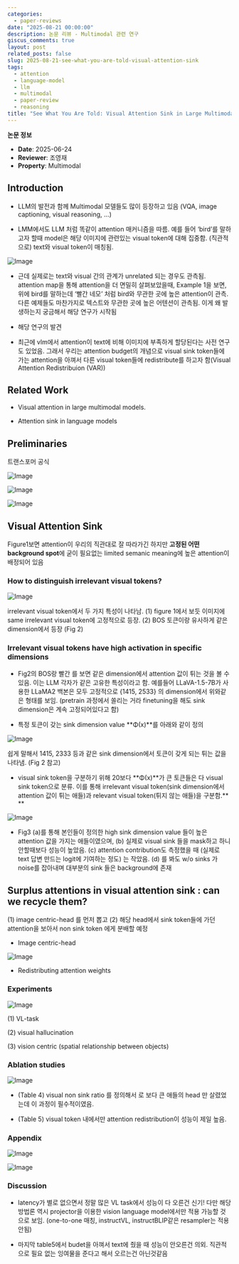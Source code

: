 ```yaml
---
categories:
  - paper-reviews
date: "2025-08-21 00:00:00"
description: 논문 리뷰 - Multimodal 관련 연구
giscus_comments: true
layout: post
related_posts: false
slug: 2025-08-21-see-what-you-are-told-visual-attention-sink
tags:
  - attention
  - language-model
  - llm
  - multimodal
  - paper-review
  - reasoning
title: "See What You Are Told: Visual Attention Sink in Large Multimodal Models"
---
```


**논문 정보**

- **Date**: 2025-06-24
- **Reviewer**: 조영재
- **Property**: Multimodal

## Introduction

- LLM의 발전과 함께 Multimodal 모델들도 많이 등장하고 있음 (VQA, image captioning, visual reasoning, …)

- LMM에서도 LLM 처럼 똑같이 attention 매커니즘을 따름. 예를 들어 ‘bird’를 말하고자 할때 model은 해당 이미지에 관련있는 visual token에 대해 집중함. (직관적으로) text와 visual token이 매칭됨.

![Image](https://prod-files-secure.s3.us-west-2.amazonaws.com/3acbc979-3f43-48f4-8683-229c6104ec76/f116d18e-8a97-4353-ab93-9caf9c0af669/image.png?X-Amz-Algorithm=AWS4-HMAC-SHA256&X-Amz-Content-Sha256=UNSIGNED-PAYLOAD&X-Amz-Credential=ASIAZI2LB4665IJR5ZJ6%2F20250810%2Fus-west-2%2Fs3%2Faws4_request&X-Amz-Date=20250810T110004Z&X-Amz-Expires=3600&X-Amz-Security-Token=IQoJb3JpZ2luX2VjEJr%2F%2F%2F%2F%2F%2F%2F%2F%2F%2FwEaCXVzLXdlc3QtMiJHMEUCIQDhI2HYuMu4Xr6hDp2ZLwlD2Q03wpjxfw3QUmS%2FymhMHAIgBZSJYebvRyoxNXuoWzincMALd9JACKN63R50UEG7FpwqiAQI0%2F%2F%2F%2F%2F%2F%2F%2F%2F%2F%2FARAAGgw2Mzc0MjMxODM4MDUiDHiAB6%2F0HzNwuxPS8ircA8Y2f5E5xs8er4qY4oP6O21ejA4P69fVVzpQ%2BLhFDtSewhxcsbnuypqaEoHxcelFcX0oMS5ePn8av3DlwNPymDV6KKGlhTPt%2B%2BIkeCjbCCDoigSWiDUrExnB%2FADrkTKEMK6ozxhits8kxh5TcOCpgkLMb8VsVWLrGNJH3znQyOeUSR1JRk3CeXweITcXnIWjOwFLCvjd9O9rvkg50161Y3rlj40K6hOae0g%2Bc5j18ZoapSQsGlJ4B288KghMcbYy5AUzcLTjluMLwt9fOVxJLP4nAdKx0PQrDCbHv%2FC%2F6r3cp5ofgCEC8hLEzX52vA4iDU%2BdQ4lEd9m9YLE5PNqF2dAtH%2FWj8VfCUOFsGPyHoxEB5pUjOVakBue53%2BAD7ayC15%2F3C8YBsRZzIozzNTh7UvzDyC1s8sF4C9NJzKI4U%2BG%2BZ2Hao6%2BTJ%2BaAE1HfwbNQqFEsB48rA9EyU%2FgygsxWSMKt%2BH%2FD4cHUzRl0kNtiyOOuH%2FFQv1o0xf56HXeUM2YMY9%2Fdi4sHuPNP7h3NOoI6BKMQIrKT1PS87oHZ0fX%2BCAPxukFWy3JCZmJNQsqEZhkHM00zwKfTKXFH2bbBuHFIZYuCaIgSXLyPVlbximjNYuhttvadLnk%2Fm0BZ4WMXMPHT4cQGOqUBVtsnkDkM6z4DhLtuU4q59VsMIZ7x7e5%2BlH9EGCf8EYE4JIptnPCVfiT0ZuDBh0cHJJHrm7ce%2FVC6SKBuIHCmYijeTOcE4Kw%2F3ODhWXqATM09fUl0Vy9n7r5MA0lb9zMlynKDO5mrrjDGXZxRSkym7n4jVzmlTPQFzG2Mb05BldeN6GkocteOrqAsADZ%2FzgaAlGeLSLr65K0p3gorHh6NCEaKXB9T&X-Amz-Signature=fadf1c1ff8f8693672460affc754d1705a25885c18bb90ae9ad5296ad138791f&X-Amz-SignedHeaders=host&x-amz-checksum-mode=ENABLED&x-id=GetObject)

- 근데 실제로는 text와 visual 간의 관계가 unrelated 되는 경우도 관측됨. attention map을 통해 attention을 더 면밀히 살펴보았을때, Example 1을 보면, 위에 bird를 말하는데 ‘빨간 네모’ 처럼 bird와 무관한 곳에 높은 attention이 관측. 다른 예제들도 마찬가지로 텍스트와 무관한 곳에 높은 어텐션이 관측됨. 이게 왜 발생하는지 궁금해서 해당 연구가 시작됨

- 해당 연구의 발견

- 최근에 vlm에서 attention이 text에 비해 이미지에 부족하게 할당된다는 사전 연구도 있었음. 그래서 우리는 attention budget의 개념으로 visual sink token들에 가는 attention을 아껴서 다른 visual token들에 redistribute를 하고자 함(Visual Attention Redistribuion (VAR))

## Related Work

- Visual attention in large multimodal models.

- Attention sink in language models

## Preliminaries

트랜스포머 공식

![Image](https://prod-files-secure.s3.us-west-2.amazonaws.com/3acbc979-3f43-48f4-8683-229c6104ec76/b655d950-c981-4a30-9376-56a986850191/image.png?X-Amz-Algorithm=AWS4-HMAC-SHA256&X-Amz-Content-Sha256=UNSIGNED-PAYLOAD&X-Amz-Credential=ASIAZI2LB4665IJR5ZJ6%2F20250810%2Fus-west-2%2Fs3%2Faws4_request&X-Amz-Date=20250810T110004Z&X-Amz-Expires=3600&X-Amz-Security-Token=IQoJb3JpZ2luX2VjEJr%2F%2F%2F%2F%2F%2F%2F%2F%2F%2FwEaCXVzLXdlc3QtMiJHMEUCIQDhI2HYuMu4Xr6hDp2ZLwlD2Q03wpjxfw3QUmS%2FymhMHAIgBZSJYebvRyoxNXuoWzincMALd9JACKN63R50UEG7FpwqiAQI0%2F%2F%2F%2F%2F%2F%2F%2F%2F%2F%2FARAAGgw2Mzc0MjMxODM4MDUiDHiAB6%2F0HzNwuxPS8ircA8Y2f5E5xs8er4qY4oP6O21ejA4P69fVVzpQ%2BLhFDtSewhxcsbnuypqaEoHxcelFcX0oMS5ePn8av3DlwNPymDV6KKGlhTPt%2B%2BIkeCjbCCDoigSWiDUrExnB%2FADrkTKEMK6ozxhits8kxh5TcOCpgkLMb8VsVWLrGNJH3znQyOeUSR1JRk3CeXweITcXnIWjOwFLCvjd9O9rvkg50161Y3rlj40K6hOae0g%2Bc5j18ZoapSQsGlJ4B288KghMcbYy5AUzcLTjluMLwt9fOVxJLP4nAdKx0PQrDCbHv%2FC%2F6r3cp5ofgCEC8hLEzX52vA4iDU%2BdQ4lEd9m9YLE5PNqF2dAtH%2FWj8VfCUOFsGPyHoxEB5pUjOVakBue53%2BAD7ayC15%2F3C8YBsRZzIozzNTh7UvzDyC1s8sF4C9NJzKI4U%2BG%2BZ2Hao6%2BTJ%2BaAE1HfwbNQqFEsB48rA9EyU%2FgygsxWSMKt%2BH%2FD4cHUzRl0kNtiyOOuH%2FFQv1o0xf56HXeUM2YMY9%2Fdi4sHuPNP7h3NOoI6BKMQIrKT1PS87oHZ0fX%2BCAPxukFWy3JCZmJNQsqEZhkHM00zwKfTKXFH2bbBuHFIZYuCaIgSXLyPVlbximjNYuhttvadLnk%2Fm0BZ4WMXMPHT4cQGOqUBVtsnkDkM6z4DhLtuU4q59VsMIZ7x7e5%2BlH9EGCf8EYE4JIptnPCVfiT0ZuDBh0cHJJHrm7ce%2FVC6SKBuIHCmYijeTOcE4Kw%2F3ODhWXqATM09fUl0Vy9n7r5MA0lb9zMlynKDO5mrrjDGXZxRSkym7n4jVzmlTPQFzG2Mb05BldeN6GkocteOrqAsADZ%2FzgaAlGeLSLr65K0p3gorHh6NCEaKXB9T&X-Amz-Signature=173093e5324ae4aed7d5968425dc71f7bdade10ee6ccc700ac65d7b1e93a079e&X-Amz-SignedHeaders=host&x-amz-checksum-mode=ENABLED&x-id=GetObject)

![Image](https://prod-files-secure.s3.us-west-2.amazonaws.com/3acbc979-3f43-48f4-8683-229c6104ec76/fee16885-a643-48ff-a1c9-49d6eeb9a6d2/image.png?X-Amz-Algorithm=AWS4-HMAC-SHA256&X-Amz-Content-Sha256=UNSIGNED-PAYLOAD&X-Amz-Credential=ASIAZI2LB4665IJR5ZJ6%2F20250810%2Fus-west-2%2Fs3%2Faws4_request&X-Amz-Date=20250810T110004Z&X-Amz-Expires=3600&X-Amz-Security-Token=IQoJb3JpZ2luX2VjEJr%2F%2F%2F%2F%2F%2F%2F%2F%2F%2FwEaCXVzLXdlc3QtMiJHMEUCIQDhI2HYuMu4Xr6hDp2ZLwlD2Q03wpjxfw3QUmS%2FymhMHAIgBZSJYebvRyoxNXuoWzincMALd9JACKN63R50UEG7FpwqiAQI0%2F%2F%2F%2F%2F%2F%2F%2F%2F%2F%2FARAAGgw2Mzc0MjMxODM4MDUiDHiAB6%2F0HzNwuxPS8ircA8Y2f5E5xs8er4qY4oP6O21ejA4P69fVVzpQ%2BLhFDtSewhxcsbnuypqaEoHxcelFcX0oMS5ePn8av3DlwNPymDV6KKGlhTPt%2B%2BIkeCjbCCDoigSWiDUrExnB%2FADrkTKEMK6ozxhits8kxh5TcOCpgkLMb8VsVWLrGNJH3znQyOeUSR1JRk3CeXweITcXnIWjOwFLCvjd9O9rvkg50161Y3rlj40K6hOae0g%2Bc5j18ZoapSQsGlJ4B288KghMcbYy5AUzcLTjluMLwt9fOVxJLP4nAdKx0PQrDCbHv%2FC%2F6r3cp5ofgCEC8hLEzX52vA4iDU%2BdQ4lEd9m9YLE5PNqF2dAtH%2FWj8VfCUOFsGPyHoxEB5pUjOVakBue53%2BAD7ayC15%2F3C8YBsRZzIozzNTh7UvzDyC1s8sF4C9NJzKI4U%2BG%2BZ2Hao6%2BTJ%2BaAE1HfwbNQqFEsB48rA9EyU%2FgygsxWSMKt%2BH%2FD4cHUzRl0kNtiyOOuH%2FFQv1o0xf56HXeUM2YMY9%2Fdi4sHuPNP7h3NOoI6BKMQIrKT1PS87oHZ0fX%2BCAPxukFWy3JCZmJNQsqEZhkHM00zwKfTKXFH2bbBuHFIZYuCaIgSXLyPVlbximjNYuhttvadLnk%2Fm0BZ4WMXMPHT4cQGOqUBVtsnkDkM6z4DhLtuU4q59VsMIZ7x7e5%2BlH9EGCf8EYE4JIptnPCVfiT0ZuDBh0cHJJHrm7ce%2FVC6SKBuIHCmYijeTOcE4Kw%2F3ODhWXqATM09fUl0Vy9n7r5MA0lb9zMlynKDO5mrrjDGXZxRSkym7n4jVzmlTPQFzG2Mb05BldeN6GkocteOrqAsADZ%2FzgaAlGeLSLr65K0p3gorHh6NCEaKXB9T&X-Amz-Signature=29acc25a0bf9413a05c1f13dd1583f98cadd6c1771546036e05dbefe8e40bc8b&X-Amz-SignedHeaders=host&x-amz-checksum-mode=ENABLED&x-id=GetObject)

![Image](https://prod-files-secure.s3.us-west-2.amazonaws.com/3acbc979-3f43-48f4-8683-229c6104ec76/123e2827-bfa1-4e05-84d4-1bf1c2554142/image.png?X-Amz-Algorithm=AWS4-HMAC-SHA256&X-Amz-Content-Sha256=UNSIGNED-PAYLOAD&X-Amz-Credential=ASIAZI2LB4665IJR5ZJ6%2F20250810%2Fus-west-2%2Fs3%2Faws4_request&X-Amz-Date=20250810T110004Z&X-Amz-Expires=3600&X-Amz-Security-Token=IQoJb3JpZ2luX2VjEJr%2F%2F%2F%2F%2F%2F%2F%2F%2F%2FwEaCXVzLXdlc3QtMiJHMEUCIQDhI2HYuMu4Xr6hDp2ZLwlD2Q03wpjxfw3QUmS%2FymhMHAIgBZSJYebvRyoxNXuoWzincMALd9JACKN63R50UEG7FpwqiAQI0%2F%2F%2F%2F%2F%2F%2F%2F%2F%2F%2FARAAGgw2Mzc0MjMxODM4MDUiDHiAB6%2F0HzNwuxPS8ircA8Y2f5E5xs8er4qY4oP6O21ejA4P69fVVzpQ%2BLhFDtSewhxcsbnuypqaEoHxcelFcX0oMS5ePn8av3DlwNPymDV6KKGlhTPt%2B%2BIkeCjbCCDoigSWiDUrExnB%2FADrkTKEMK6ozxhits8kxh5TcOCpgkLMb8VsVWLrGNJH3znQyOeUSR1JRk3CeXweITcXnIWjOwFLCvjd9O9rvkg50161Y3rlj40K6hOae0g%2Bc5j18ZoapSQsGlJ4B288KghMcbYy5AUzcLTjluMLwt9fOVxJLP4nAdKx0PQrDCbHv%2FC%2F6r3cp5ofgCEC8hLEzX52vA4iDU%2BdQ4lEd9m9YLE5PNqF2dAtH%2FWj8VfCUOFsGPyHoxEB5pUjOVakBue53%2BAD7ayC15%2F3C8YBsRZzIozzNTh7UvzDyC1s8sF4C9NJzKI4U%2BG%2BZ2Hao6%2BTJ%2BaAE1HfwbNQqFEsB48rA9EyU%2FgygsxWSMKt%2BH%2FD4cHUzRl0kNtiyOOuH%2FFQv1o0xf56HXeUM2YMY9%2Fdi4sHuPNP7h3NOoI6BKMQIrKT1PS87oHZ0fX%2BCAPxukFWy3JCZmJNQsqEZhkHM00zwKfTKXFH2bbBuHFIZYuCaIgSXLyPVlbximjNYuhttvadLnk%2Fm0BZ4WMXMPHT4cQGOqUBVtsnkDkM6z4DhLtuU4q59VsMIZ7x7e5%2BlH9EGCf8EYE4JIptnPCVfiT0ZuDBh0cHJJHrm7ce%2FVC6SKBuIHCmYijeTOcE4Kw%2F3ODhWXqATM09fUl0Vy9n7r5MA0lb9zMlynKDO5mrrjDGXZxRSkym7n4jVzmlTPQFzG2Mb05BldeN6GkocteOrqAsADZ%2FzgaAlGeLSLr65K0p3gorHh6NCEaKXB9T&X-Amz-Signature=7850bef8d8ac60875b3eef4186f866224c4842f25f2c141a22b8cde96e3411f1&X-Amz-SignedHeaders=host&x-amz-checksum-mode=ENABLED&x-id=GetObject)

## Visual Attention Sink

Figure1보면 attention이 우리의 직관대로 잘 따라가긴 하지만 **고정된 어떤 background spot**에 굳이 필요없는 limited semanic meaning에 높은 attention이 배정되어 있음

### How to distinguish irrelevant visual tokens?

![Image](https://prod-files-secure.s3.us-west-2.amazonaws.com/3acbc979-3f43-48f4-8683-229c6104ec76/11c46bbd-0156-461d-8ca9-ff4b3741c2e4/image.png?X-Amz-Algorithm=AWS4-HMAC-SHA256&X-Amz-Content-Sha256=UNSIGNED-PAYLOAD&X-Amz-Credential=ASIAZI2LB4665IJR5ZJ6%2F20250810%2Fus-west-2%2Fs3%2Faws4_request&X-Amz-Date=20250810T110004Z&X-Amz-Expires=3600&X-Amz-Security-Token=IQoJb3JpZ2luX2VjEJr%2F%2F%2F%2F%2F%2F%2F%2F%2F%2FwEaCXVzLXdlc3QtMiJHMEUCIQDhI2HYuMu4Xr6hDp2ZLwlD2Q03wpjxfw3QUmS%2FymhMHAIgBZSJYebvRyoxNXuoWzincMALd9JACKN63R50UEG7FpwqiAQI0%2F%2F%2F%2F%2F%2F%2F%2F%2F%2F%2FARAAGgw2Mzc0MjMxODM4MDUiDHiAB6%2F0HzNwuxPS8ircA8Y2f5E5xs8er4qY4oP6O21ejA4P69fVVzpQ%2BLhFDtSewhxcsbnuypqaEoHxcelFcX0oMS5ePn8av3DlwNPymDV6KKGlhTPt%2B%2BIkeCjbCCDoigSWiDUrExnB%2FADrkTKEMK6ozxhits8kxh5TcOCpgkLMb8VsVWLrGNJH3znQyOeUSR1JRk3CeXweITcXnIWjOwFLCvjd9O9rvkg50161Y3rlj40K6hOae0g%2Bc5j18ZoapSQsGlJ4B288KghMcbYy5AUzcLTjluMLwt9fOVxJLP4nAdKx0PQrDCbHv%2FC%2F6r3cp5ofgCEC8hLEzX52vA4iDU%2BdQ4lEd9m9YLE5PNqF2dAtH%2FWj8VfCUOFsGPyHoxEB5pUjOVakBue53%2BAD7ayC15%2F3C8YBsRZzIozzNTh7UvzDyC1s8sF4C9NJzKI4U%2BG%2BZ2Hao6%2BTJ%2BaAE1HfwbNQqFEsB48rA9EyU%2FgygsxWSMKt%2BH%2FD4cHUzRl0kNtiyOOuH%2FFQv1o0xf56HXeUM2YMY9%2Fdi4sHuPNP7h3NOoI6BKMQIrKT1PS87oHZ0fX%2BCAPxukFWy3JCZmJNQsqEZhkHM00zwKfTKXFH2bbBuHFIZYuCaIgSXLyPVlbximjNYuhttvadLnk%2Fm0BZ4WMXMPHT4cQGOqUBVtsnkDkM6z4DhLtuU4q59VsMIZ7x7e5%2BlH9EGCf8EYE4JIptnPCVfiT0ZuDBh0cHJJHrm7ce%2FVC6SKBuIHCmYijeTOcE4Kw%2F3ODhWXqATM09fUl0Vy9n7r5MA0lb9zMlynKDO5mrrjDGXZxRSkym7n4jVzmlTPQFzG2Mb05BldeN6GkocteOrqAsADZ%2FzgaAlGeLSLr65K0p3gorHh6NCEaKXB9T&X-Amz-Signature=0cc41a3f1708a364337d9758ceb5afa7a03552e942e2088793bbf3683c4d6192&X-Amz-SignedHeaders=host&x-amz-checksum-mode=ENABLED&x-id=GetObject)

irrelevant visual token에서 두 가지 특성이 나타남. (1) figure 1에서 보듯 이미지에 same irrelevant visual token에 고정적으로 등장. (2) BOS 토큰이랑 유사하게 같은 dimension에서 등장 (Fig 2)

### Irrelevant visual tokens have high activation in specific dimensions

- Fig2의 BOS랑 빨간<img> 를 보면 같은 dimension에서 attention 값이 튀는 것을 볼 수 있음. 이는 LLM 각자가 같은 고유한 특성이라고 함. 예를들어 LLaVA-1.5-7B가 사용한 LLaMA2 백본은 모두 고정적으로 {1415, 2533} 의 dimension에서 위와같은 형태를 보임. (pretrain 과정에서 쏠리는 거라 finetuning을 해도 sink dimension은 계속 고정되어있다고 함)

- 특정 토큰이 갖는 sink dimension value **Φ(x)**를 아래와 같이 정의

![Image](https://prod-files-secure.s3.us-west-2.amazonaws.com/3acbc979-3f43-48f4-8683-229c6104ec76/ae082751-8c4b-48c7-932d-deb1e4cdb933/image.png?X-Amz-Algorithm=AWS4-HMAC-SHA256&X-Amz-Content-Sha256=UNSIGNED-PAYLOAD&X-Amz-Credential=ASIAZI2LB4665IJR5ZJ6%2F20250810%2Fus-west-2%2Fs3%2Faws4_request&X-Amz-Date=20250810T110004Z&X-Amz-Expires=3600&X-Amz-Security-Token=IQoJb3JpZ2luX2VjEJr%2F%2F%2F%2F%2F%2F%2F%2F%2F%2FwEaCXVzLXdlc3QtMiJHMEUCIQDhI2HYuMu4Xr6hDp2ZLwlD2Q03wpjxfw3QUmS%2FymhMHAIgBZSJYebvRyoxNXuoWzincMALd9JACKN63R50UEG7FpwqiAQI0%2F%2F%2F%2F%2F%2F%2F%2F%2F%2F%2FARAAGgw2Mzc0MjMxODM4MDUiDHiAB6%2F0HzNwuxPS8ircA8Y2f5E5xs8er4qY4oP6O21ejA4P69fVVzpQ%2BLhFDtSewhxcsbnuypqaEoHxcelFcX0oMS5ePn8av3DlwNPymDV6KKGlhTPt%2B%2BIkeCjbCCDoigSWiDUrExnB%2FADrkTKEMK6ozxhits8kxh5TcOCpgkLMb8VsVWLrGNJH3znQyOeUSR1JRk3CeXweITcXnIWjOwFLCvjd9O9rvkg50161Y3rlj40K6hOae0g%2Bc5j18ZoapSQsGlJ4B288KghMcbYy5AUzcLTjluMLwt9fOVxJLP4nAdKx0PQrDCbHv%2FC%2F6r3cp5ofgCEC8hLEzX52vA4iDU%2BdQ4lEd9m9YLE5PNqF2dAtH%2FWj8VfCUOFsGPyHoxEB5pUjOVakBue53%2BAD7ayC15%2F3C8YBsRZzIozzNTh7UvzDyC1s8sF4C9NJzKI4U%2BG%2BZ2Hao6%2BTJ%2BaAE1HfwbNQqFEsB48rA9EyU%2FgygsxWSMKt%2BH%2FD4cHUzRl0kNtiyOOuH%2FFQv1o0xf56HXeUM2YMY9%2Fdi4sHuPNP7h3NOoI6BKMQIrKT1PS87oHZ0fX%2BCAPxukFWy3JCZmJNQsqEZhkHM00zwKfTKXFH2bbBuHFIZYuCaIgSXLyPVlbximjNYuhttvadLnk%2Fm0BZ4WMXMPHT4cQGOqUBVtsnkDkM6z4DhLtuU4q59VsMIZ7x7e5%2BlH9EGCf8EYE4JIptnPCVfiT0ZuDBh0cHJJHrm7ce%2FVC6SKBuIHCmYijeTOcE4Kw%2F3ODhWXqATM09fUl0Vy9n7r5MA0lb9zMlynKDO5mrrjDGXZxRSkym7n4jVzmlTPQFzG2Mb05BldeN6GkocteOrqAsADZ%2FzgaAlGeLSLr65K0p3gorHh6NCEaKXB9T&X-Amz-Signature=99c8708dcf8c1473ddb65dfbe334cb59f30bf8eef135efc4dbf7cf05c8b750a7&X-Amz-SignedHeaders=host&x-amz-checksum-mode=ENABLED&x-id=GetObject)

쉽게 말해서 1415, 2333 등과 같은 sink dimension에서 토큰이 갖게 되는 튀는 값을 나타냄. (Fig 2 참고)

- visual sink token을 구분하기 위해 20보다 **Φ(x)**가 큰 토큰들은 다 visual sink token으로 분류. 이를 통해 irrelevant visual token(sink dimension에서 attention 값이 튀는 애들)과 relevant visual token(튀지 않는 애들)을 구분함.\*\* \*\*

![Image](https://prod-files-secure.s3.us-west-2.amazonaws.com/3acbc979-3f43-48f4-8683-229c6104ec76/915eba9d-c7fa-4379-adfb-327a1963cdd2/image.png?X-Amz-Algorithm=AWS4-HMAC-SHA256&X-Amz-Content-Sha256=UNSIGNED-PAYLOAD&X-Amz-Credential=ASIAZI2LB4665IJR5ZJ6%2F20250810%2Fus-west-2%2Fs3%2Faws4_request&X-Amz-Date=20250810T110004Z&X-Amz-Expires=3600&X-Amz-Security-Token=IQoJb3JpZ2luX2VjEJr%2F%2F%2F%2F%2F%2F%2F%2F%2F%2FwEaCXVzLXdlc3QtMiJHMEUCIQDhI2HYuMu4Xr6hDp2ZLwlD2Q03wpjxfw3QUmS%2FymhMHAIgBZSJYebvRyoxNXuoWzincMALd9JACKN63R50UEG7FpwqiAQI0%2F%2F%2F%2F%2F%2F%2F%2F%2F%2F%2FARAAGgw2Mzc0MjMxODM4MDUiDHiAB6%2F0HzNwuxPS8ircA8Y2f5E5xs8er4qY4oP6O21ejA4P69fVVzpQ%2BLhFDtSewhxcsbnuypqaEoHxcelFcX0oMS5ePn8av3DlwNPymDV6KKGlhTPt%2B%2BIkeCjbCCDoigSWiDUrExnB%2FADrkTKEMK6ozxhits8kxh5TcOCpgkLMb8VsVWLrGNJH3znQyOeUSR1JRk3CeXweITcXnIWjOwFLCvjd9O9rvkg50161Y3rlj40K6hOae0g%2Bc5j18ZoapSQsGlJ4B288KghMcbYy5AUzcLTjluMLwt9fOVxJLP4nAdKx0PQrDCbHv%2FC%2F6r3cp5ofgCEC8hLEzX52vA4iDU%2BdQ4lEd9m9YLE5PNqF2dAtH%2FWj8VfCUOFsGPyHoxEB5pUjOVakBue53%2BAD7ayC15%2F3C8YBsRZzIozzNTh7UvzDyC1s8sF4C9NJzKI4U%2BG%2BZ2Hao6%2BTJ%2BaAE1HfwbNQqFEsB48rA9EyU%2FgygsxWSMKt%2BH%2FD4cHUzRl0kNtiyOOuH%2FFQv1o0xf56HXeUM2YMY9%2Fdi4sHuPNP7h3NOoI6BKMQIrKT1PS87oHZ0fX%2BCAPxukFWy3JCZmJNQsqEZhkHM00zwKfTKXFH2bbBuHFIZYuCaIgSXLyPVlbximjNYuhttvadLnk%2Fm0BZ4WMXMPHT4cQGOqUBVtsnkDkM6z4DhLtuU4q59VsMIZ7x7e5%2BlH9EGCf8EYE4JIptnPCVfiT0ZuDBh0cHJJHrm7ce%2FVC6SKBuIHCmYijeTOcE4Kw%2F3ODhWXqATM09fUl0Vy9n7r5MA0lb9zMlynKDO5mrrjDGXZxRSkym7n4jVzmlTPQFzG2Mb05BldeN6GkocteOrqAsADZ%2FzgaAlGeLSLr65K0p3gorHh6NCEaKXB9T&X-Amz-Signature=20c7c824266bc53a9af7de84a1e6dada60dbeaca264805e89af208c8f830ba94&X-Amz-SignedHeaders=host&x-amz-checksum-mode=ENABLED&x-id=GetObject)

- Fig3 (a)를 통해 본인들이 정의한 high sink dimension value 들이 높은 attention 값을 가지는 애들이였으며, (b) 실제로 visual sink 들을 mask하고 하니 안할때보다 성능이 높았음. (c) attention contribution도 측정했을 때 (실제로 text 답변 만드는 logit에 기여하는 정도) 는 작았음. (d) 를 봐도 w/o sinks 가 noise를 잡아내며 대부분의 sink 들은 background에 존재

## Surplus attentions in visual attention sink : can we recycle them?

(1) image centric-head 를 먼저 뽑고 (2) 해당 head에서 sink token들에 가던 attention을 보아서 non sink token 에게 분배할 예정

- Image centric-head

![Image](https://prod-files-secure.s3.us-west-2.amazonaws.com/3acbc979-3f43-48f4-8683-229c6104ec76/533d4c6e-5941-44c3-bdbd-9e2a9b97aa3f/image.png?X-Amz-Algorithm=AWS4-HMAC-SHA256&X-Amz-Content-Sha256=UNSIGNED-PAYLOAD&X-Amz-Credential=ASIAZI2LB4665IJR5ZJ6%2F20250810%2Fus-west-2%2Fs3%2Faws4_request&X-Amz-Date=20250810T110004Z&X-Amz-Expires=3600&X-Amz-Security-Token=IQoJb3JpZ2luX2VjEJr%2F%2F%2F%2F%2F%2F%2F%2F%2F%2FwEaCXVzLXdlc3QtMiJHMEUCIQDhI2HYuMu4Xr6hDp2ZLwlD2Q03wpjxfw3QUmS%2FymhMHAIgBZSJYebvRyoxNXuoWzincMALd9JACKN63R50UEG7FpwqiAQI0%2F%2F%2F%2F%2F%2F%2F%2F%2F%2F%2FARAAGgw2Mzc0MjMxODM4MDUiDHiAB6%2F0HzNwuxPS8ircA8Y2f5E5xs8er4qY4oP6O21ejA4P69fVVzpQ%2BLhFDtSewhxcsbnuypqaEoHxcelFcX0oMS5ePn8av3DlwNPymDV6KKGlhTPt%2B%2BIkeCjbCCDoigSWiDUrExnB%2FADrkTKEMK6ozxhits8kxh5TcOCpgkLMb8VsVWLrGNJH3znQyOeUSR1JRk3CeXweITcXnIWjOwFLCvjd9O9rvkg50161Y3rlj40K6hOae0g%2Bc5j18ZoapSQsGlJ4B288KghMcbYy5AUzcLTjluMLwt9fOVxJLP4nAdKx0PQrDCbHv%2FC%2F6r3cp5ofgCEC8hLEzX52vA4iDU%2BdQ4lEd9m9YLE5PNqF2dAtH%2FWj8VfCUOFsGPyHoxEB5pUjOVakBue53%2BAD7ayC15%2F3C8YBsRZzIozzNTh7UvzDyC1s8sF4C9NJzKI4U%2BG%2BZ2Hao6%2BTJ%2BaAE1HfwbNQqFEsB48rA9EyU%2FgygsxWSMKt%2BH%2FD4cHUzRl0kNtiyOOuH%2FFQv1o0xf56HXeUM2YMY9%2Fdi4sHuPNP7h3NOoI6BKMQIrKT1PS87oHZ0fX%2BCAPxukFWy3JCZmJNQsqEZhkHM00zwKfTKXFH2bbBuHFIZYuCaIgSXLyPVlbximjNYuhttvadLnk%2Fm0BZ4WMXMPHT4cQGOqUBVtsnkDkM6z4DhLtuU4q59VsMIZ7x7e5%2BlH9EGCf8EYE4JIptnPCVfiT0ZuDBh0cHJJHrm7ce%2FVC6SKBuIHCmYijeTOcE4Kw%2F3ODhWXqATM09fUl0Vy9n7r5MA0lb9zMlynKDO5mrrjDGXZxRSkym7n4jVzmlTPQFzG2Mb05BldeN6GkocteOrqAsADZ%2FzgaAlGeLSLr65K0p3gorHh6NCEaKXB9T&X-Amz-Signature=2265de848376f2089f1fced63162db9566345b2b4af350e3350b9a82d9632ca7&X-Amz-SignedHeaders=host&x-amz-checksum-mode=ENABLED&x-id=GetObject)

- Redistributing attention weights

### Experiments

![Image](https://prod-files-secure.s3.us-west-2.amazonaws.com/3acbc979-3f43-48f4-8683-229c6104ec76/e41b47c8-045d-4dda-a06a-66a45ccfd0ca/image.png?X-Amz-Algorithm=AWS4-HMAC-SHA256&X-Amz-Content-Sha256=UNSIGNED-PAYLOAD&X-Amz-Credential=ASIAZI2LB4665IJR5ZJ6%2F20250810%2Fus-west-2%2Fs3%2Faws4_request&X-Amz-Date=20250810T110004Z&X-Amz-Expires=3600&X-Amz-Security-Token=IQoJb3JpZ2luX2VjEJr%2F%2F%2F%2F%2F%2F%2F%2F%2F%2FwEaCXVzLXdlc3QtMiJHMEUCIQDhI2HYuMu4Xr6hDp2ZLwlD2Q03wpjxfw3QUmS%2FymhMHAIgBZSJYebvRyoxNXuoWzincMALd9JACKN63R50UEG7FpwqiAQI0%2F%2F%2F%2F%2F%2F%2F%2F%2F%2F%2FARAAGgw2Mzc0MjMxODM4MDUiDHiAB6%2F0HzNwuxPS8ircA8Y2f5E5xs8er4qY4oP6O21ejA4P69fVVzpQ%2BLhFDtSewhxcsbnuypqaEoHxcelFcX0oMS5ePn8av3DlwNPymDV6KKGlhTPt%2B%2BIkeCjbCCDoigSWiDUrExnB%2FADrkTKEMK6ozxhits8kxh5TcOCpgkLMb8VsVWLrGNJH3znQyOeUSR1JRk3CeXweITcXnIWjOwFLCvjd9O9rvkg50161Y3rlj40K6hOae0g%2Bc5j18ZoapSQsGlJ4B288KghMcbYy5AUzcLTjluMLwt9fOVxJLP4nAdKx0PQrDCbHv%2FC%2F6r3cp5ofgCEC8hLEzX52vA4iDU%2BdQ4lEd9m9YLE5PNqF2dAtH%2FWj8VfCUOFsGPyHoxEB5pUjOVakBue53%2BAD7ayC15%2F3C8YBsRZzIozzNTh7UvzDyC1s8sF4C9NJzKI4U%2BG%2BZ2Hao6%2BTJ%2BaAE1HfwbNQqFEsB48rA9EyU%2FgygsxWSMKt%2BH%2FD4cHUzRl0kNtiyOOuH%2FFQv1o0xf56HXeUM2YMY9%2Fdi4sHuPNP7h3NOoI6BKMQIrKT1PS87oHZ0fX%2BCAPxukFWy3JCZmJNQsqEZhkHM00zwKfTKXFH2bbBuHFIZYuCaIgSXLyPVlbximjNYuhttvadLnk%2Fm0BZ4WMXMPHT4cQGOqUBVtsnkDkM6z4DhLtuU4q59VsMIZ7x7e5%2BlH9EGCf8EYE4JIptnPCVfiT0ZuDBh0cHJJHrm7ce%2FVC6SKBuIHCmYijeTOcE4Kw%2F3ODhWXqATM09fUl0Vy9n7r5MA0lb9zMlynKDO5mrrjDGXZxRSkym7n4jVzmlTPQFzG2Mb05BldeN6GkocteOrqAsADZ%2FzgaAlGeLSLr65K0p3gorHh6NCEaKXB9T&X-Amz-Signature=bdc4cc544511fd3291209a457f5eef6df99b8511f786ef8d276608738de4164d&X-Amz-SignedHeaders=host&x-amz-checksum-mode=ENABLED&x-id=GetObject)

(1) VL-task

(2) visual hallucination

(3) vision centric (spatial relationship between objects)

### Ablation studies

![Image](https://prod-files-secure.s3.us-west-2.amazonaws.com/3acbc979-3f43-48f4-8683-229c6104ec76/7789042f-29ef-4193-9f0e-3eabac6e3df0/image.png?X-Amz-Algorithm=AWS4-HMAC-SHA256&X-Amz-Content-Sha256=UNSIGNED-PAYLOAD&X-Amz-Credential=ASIAZI2LB4665IJR5ZJ6%2F20250810%2Fus-west-2%2Fs3%2Faws4_request&X-Amz-Date=20250810T110004Z&X-Amz-Expires=3600&X-Amz-Security-Token=IQoJb3JpZ2luX2VjEJr%2F%2F%2F%2F%2F%2F%2F%2F%2F%2FwEaCXVzLXdlc3QtMiJHMEUCIQDhI2HYuMu4Xr6hDp2ZLwlD2Q03wpjxfw3QUmS%2FymhMHAIgBZSJYebvRyoxNXuoWzincMALd9JACKN63R50UEG7FpwqiAQI0%2F%2F%2F%2F%2F%2F%2F%2F%2F%2F%2FARAAGgw2Mzc0MjMxODM4MDUiDHiAB6%2F0HzNwuxPS8ircA8Y2f5E5xs8er4qY4oP6O21ejA4P69fVVzpQ%2BLhFDtSewhxcsbnuypqaEoHxcelFcX0oMS5ePn8av3DlwNPymDV6KKGlhTPt%2B%2BIkeCjbCCDoigSWiDUrExnB%2FADrkTKEMK6ozxhits8kxh5TcOCpgkLMb8VsVWLrGNJH3znQyOeUSR1JRk3CeXweITcXnIWjOwFLCvjd9O9rvkg50161Y3rlj40K6hOae0g%2Bc5j18ZoapSQsGlJ4B288KghMcbYy5AUzcLTjluMLwt9fOVxJLP4nAdKx0PQrDCbHv%2FC%2F6r3cp5ofgCEC8hLEzX52vA4iDU%2BdQ4lEd9m9YLE5PNqF2dAtH%2FWj8VfCUOFsGPyHoxEB5pUjOVakBue53%2BAD7ayC15%2F3C8YBsRZzIozzNTh7UvzDyC1s8sF4C9NJzKI4U%2BG%2BZ2Hao6%2BTJ%2BaAE1HfwbNQqFEsB48rA9EyU%2FgygsxWSMKt%2BH%2FD4cHUzRl0kNtiyOOuH%2FFQv1o0xf56HXeUM2YMY9%2Fdi4sHuPNP7h3NOoI6BKMQIrKT1PS87oHZ0fX%2BCAPxukFWy3JCZmJNQsqEZhkHM00zwKfTKXFH2bbBuHFIZYuCaIgSXLyPVlbximjNYuhttvadLnk%2Fm0BZ4WMXMPHT4cQGOqUBVtsnkDkM6z4DhLtuU4q59VsMIZ7x7e5%2BlH9EGCf8EYE4JIptnPCVfiT0ZuDBh0cHJJHrm7ce%2FVC6SKBuIHCmYijeTOcE4Kw%2F3ODhWXqATM09fUl0Vy9n7r5MA0lb9zMlynKDO5mrrjDGXZxRSkym7n4jVzmlTPQFzG2Mb05BldeN6GkocteOrqAsADZ%2FzgaAlGeLSLr65K0p3gorHh6NCEaKXB9T&X-Amz-Signature=78408ab40439d6c77cbc0f1993ed353d6fef5f4359e557234c28a49c78f3e6aa&X-Amz-SignedHeaders=host&x-amz-checksum-mode=ENABLED&x-id=GetObject)

- (Table 4) visual non sink ratio 를 정의해서 로 보다 큰 애들의 head 만 살렸었는데 이 과정이 필수적이였음.

- (Table 5) visual token 내에서만 attention redistribution이 성능이 제일 높음.

### Appendix

![Image](https://prod-files-secure.s3.us-west-2.amazonaws.com/3acbc979-3f43-48f4-8683-229c6104ec76/4e4b9015-1e0f-49ea-9414-eba1db211bc0/image.png?X-Amz-Algorithm=AWS4-HMAC-SHA256&X-Amz-Content-Sha256=UNSIGNED-PAYLOAD&X-Amz-Credential=ASIAZI2LB4665IJR5ZJ6%2F20250810%2Fus-west-2%2Fs3%2Faws4_request&X-Amz-Date=20250810T110004Z&X-Amz-Expires=3600&X-Amz-Security-Token=IQoJb3JpZ2luX2VjEJr%2F%2F%2F%2F%2F%2F%2F%2F%2F%2FwEaCXVzLXdlc3QtMiJHMEUCIQDhI2HYuMu4Xr6hDp2ZLwlD2Q03wpjxfw3QUmS%2FymhMHAIgBZSJYebvRyoxNXuoWzincMALd9JACKN63R50UEG7FpwqiAQI0%2F%2F%2F%2F%2F%2F%2F%2F%2F%2F%2FARAAGgw2Mzc0MjMxODM4MDUiDHiAB6%2F0HzNwuxPS8ircA8Y2f5E5xs8er4qY4oP6O21ejA4P69fVVzpQ%2BLhFDtSewhxcsbnuypqaEoHxcelFcX0oMS5ePn8av3DlwNPymDV6KKGlhTPt%2B%2BIkeCjbCCDoigSWiDUrExnB%2FADrkTKEMK6ozxhits8kxh5TcOCpgkLMb8VsVWLrGNJH3znQyOeUSR1JRk3CeXweITcXnIWjOwFLCvjd9O9rvkg50161Y3rlj40K6hOae0g%2Bc5j18ZoapSQsGlJ4B288KghMcbYy5AUzcLTjluMLwt9fOVxJLP4nAdKx0PQrDCbHv%2FC%2F6r3cp5ofgCEC8hLEzX52vA4iDU%2BdQ4lEd9m9YLE5PNqF2dAtH%2FWj8VfCUOFsGPyHoxEB5pUjOVakBue53%2BAD7ayC15%2F3C8YBsRZzIozzNTh7UvzDyC1s8sF4C9NJzKI4U%2BG%2BZ2Hao6%2BTJ%2BaAE1HfwbNQqFEsB48rA9EyU%2FgygsxWSMKt%2BH%2FD4cHUzRl0kNtiyOOuH%2FFQv1o0xf56HXeUM2YMY9%2Fdi4sHuPNP7h3NOoI6BKMQIrKT1PS87oHZ0fX%2BCAPxukFWy3JCZmJNQsqEZhkHM00zwKfTKXFH2bbBuHFIZYuCaIgSXLyPVlbximjNYuhttvadLnk%2Fm0BZ4WMXMPHT4cQGOqUBVtsnkDkM6z4DhLtuU4q59VsMIZ7x7e5%2BlH9EGCf8EYE4JIptnPCVfiT0ZuDBh0cHJJHrm7ce%2FVC6SKBuIHCmYijeTOcE4Kw%2F3ODhWXqATM09fUl0Vy9n7r5MA0lb9zMlynKDO5mrrjDGXZxRSkym7n4jVzmlTPQFzG2Mb05BldeN6GkocteOrqAsADZ%2FzgaAlGeLSLr65K0p3gorHh6NCEaKXB9T&X-Amz-Signature=cd28e39cb11a57ffd71dcffd7f01587142cc1be83dad66a982aae53bac86d8bf&X-Amz-SignedHeaders=host&x-amz-checksum-mode=ENABLED&x-id=GetObject)

![Image](https://prod-files-secure.s3.us-west-2.amazonaws.com/3acbc979-3f43-48f4-8683-229c6104ec76/fe2f5c5f-d7d6-45a9-90da-d92dbf86f674/image.png?X-Amz-Algorithm=AWS4-HMAC-SHA256&X-Amz-Content-Sha256=UNSIGNED-PAYLOAD&X-Amz-Credential=ASIAZI2LB4665IJR5ZJ6%2F20250810%2Fus-west-2%2Fs3%2Faws4_request&X-Amz-Date=20250810T110004Z&X-Amz-Expires=3600&X-Amz-Security-Token=IQoJb3JpZ2luX2VjEJr%2F%2F%2F%2F%2F%2F%2F%2F%2F%2FwEaCXVzLXdlc3QtMiJHMEUCIQDhI2HYuMu4Xr6hDp2ZLwlD2Q03wpjxfw3QUmS%2FymhMHAIgBZSJYebvRyoxNXuoWzincMALd9JACKN63R50UEG7FpwqiAQI0%2F%2F%2F%2F%2F%2F%2F%2F%2F%2F%2FARAAGgw2Mzc0MjMxODM4MDUiDHiAB6%2F0HzNwuxPS8ircA8Y2f5E5xs8er4qY4oP6O21ejA4P69fVVzpQ%2BLhFDtSewhxcsbnuypqaEoHxcelFcX0oMS5ePn8av3DlwNPymDV6KKGlhTPt%2B%2BIkeCjbCCDoigSWiDUrExnB%2FADrkTKEMK6ozxhits8kxh5TcOCpgkLMb8VsVWLrGNJH3znQyOeUSR1JRk3CeXweITcXnIWjOwFLCvjd9O9rvkg50161Y3rlj40K6hOae0g%2Bc5j18ZoapSQsGlJ4B288KghMcbYy5AUzcLTjluMLwt9fOVxJLP4nAdKx0PQrDCbHv%2FC%2F6r3cp5ofgCEC8hLEzX52vA4iDU%2BdQ4lEd9m9YLE5PNqF2dAtH%2FWj8VfCUOFsGPyHoxEB5pUjOVakBue53%2BAD7ayC15%2F3C8YBsRZzIozzNTh7UvzDyC1s8sF4C9NJzKI4U%2BG%2BZ2Hao6%2BTJ%2BaAE1HfwbNQqFEsB48rA9EyU%2FgygsxWSMKt%2BH%2FD4cHUzRl0kNtiyOOuH%2FFQv1o0xf56HXeUM2YMY9%2Fdi4sHuPNP7h3NOoI6BKMQIrKT1PS87oHZ0fX%2BCAPxukFWy3JCZmJNQsqEZhkHM00zwKfTKXFH2bbBuHFIZYuCaIgSXLyPVlbximjNYuhttvadLnk%2Fm0BZ4WMXMPHT4cQGOqUBVtsnkDkM6z4DhLtuU4q59VsMIZ7x7e5%2BlH9EGCf8EYE4JIptnPCVfiT0ZuDBh0cHJJHrm7ce%2FVC6SKBuIHCmYijeTOcE4Kw%2F3ODhWXqATM09fUl0Vy9n7r5MA0lb9zMlynKDO5mrrjDGXZxRSkym7n4jVzmlTPQFzG2Mb05BldeN6GkocteOrqAsADZ%2FzgaAlGeLSLr65K0p3gorHh6NCEaKXB9T&X-Amz-Signature=d5bc77676f21612e9db1bdc54908ddbabd66c994ec66c122ce96ea43c9c912a7&X-Amz-SignedHeaders=host&x-amz-checksum-mode=ENABLED&x-id=GetObject)

### Discussion

- latency가 별로 없으면서 정말 많은 VL task에서 성능이 다 오른건 신기! 다만 해당 방법론 역시 projector을 이용한 vision language model에서만 적용 가능할 것으로 보임. (one-to-one 매칭, instructVL, instructBLIP같은 resampler는 적용 안됨)

- 마지막 table5에서 budet을 아껴서 text에 줬을 때 성능이 안오른건 의외. 직관적으로 필요 없는 잉여물을 준다고 해서 오르는건 아닌것같음
